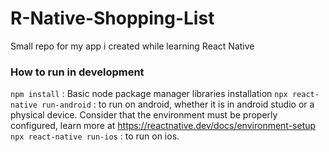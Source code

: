 # R-Native-Shopping-List
Small repo for my app i created while learning React Native

### How to run in development
`npm install` : Basic node package manager libraries installation
`npx react-native run-android` : to run on android, whether it is in android studio or a physical device. Consider that the environment must be properly configured, learn more at https://reactnative.dev/docs/environment-setup
`npx react-native run-ios` : to run on ios.
